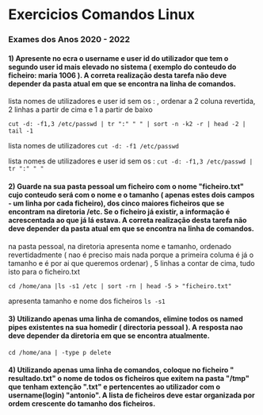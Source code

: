 # Exercicios Comandos Linux 
### Exames dos Anos 2020 - 2022

#### 1) Apresente no ecra o username e user id do utilizador que tem o segundo user id mais elevado no sistema ( exemplo do conteudo do ficheiro: maria 1006 ). A correta realização desta tarefa não deve depender da pasta atual em que se encontra na linha de comandos. 

lista nomes de utilizadores e user id sem os : , ordenar a 2 coluna revertida, 2 linhas a partir de cima e 1 a partir de baixo

``
cut -d: -f1,3 /etc/passwd | tr ":" " " | sort -n -k2 -r | head -2 | tail -1 
``


lista nomes de utilizadores 
``
cut -d: -f1 /etc/passwd 
``

lista nomes de utilizadores e user id sem os : 
``
cut -d: -f1,3 /etc/passwd | tr ":" " " 
``

#### 2) Guarde na sua pasta pessoal um ficheiro com o nome "ficheiro.txt" cujo conteudo será com o nome e o tamanho ( apenas estes dois campos - um linha por cada ficheiro), dos cinco maiores ficheiros que se encontram na diretoria /etc. Se o ficheiro já existir, a informação é acrescentada ao que já lá estava. A correta realização desta tarefa não deve depender da pasta atual em que se encontra na linha de comandos. 

na pasta pessoal, na diretoria apresenta nome e tamanho, ordenado revertidadmente ( nao é preciso mais nada porque a primeira columa é já o tamanho e é por ai que queremos ordenar) , 5 linhas a contar de cima, tudo isto para o ficheiro.txt 

``
cd /home/ana |ls -s1 /etc | sort -rn | head -5 > "ficheiro.txt"
``

apresenta tamanho e nome dos ficheiros 
``
ls -s1
``



#### 3) Utilizando apenas uma linha de comandos, elimine todos os named pipes existentes na sua homedir ( directoria pessoal ). A resposta nao deve depender da diretoria em que se encontra atualmente.
``
cd /home/ana | -type p delete
``
#### 4) Utilizando apenas uma linha de comandos, coloque no ficheiro " resultado.txt" o nome de todos os ficheiros que exitem na pasta "/tmp" que tenham extenção ".txt" e pertencentes ao utilizador com o username(login) "antonio". A lista de ficheiros deve estar organizada por ordem crescente do tamanho dos ficheiros. 
``
``

